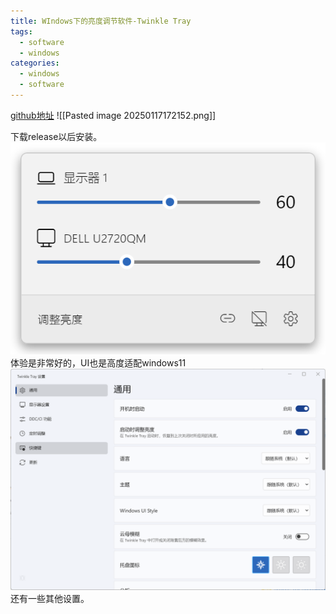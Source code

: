 ```yaml
---
title: WIndows下的亮度调节软件-Twinkle Tray
tags:
  - software
  - windows
categories:
  - windows
  - software
---
```

[github地址](https://github.com/xanderfrangos/twinkle-tray)
![[Pasted image 20250117172152.png]]

下载release以后安装。
![](https://raw.githubusercontent.com/InsHomePgup/pic_go_img/main/blog/20250117172214822.png)
体验是非常好的，UI也是高度适配windows11
![](https://raw.githubusercontent.com/InsHomePgup/pic_go_img/main/blog/20250117172246266.png)
还有一些其他设置。